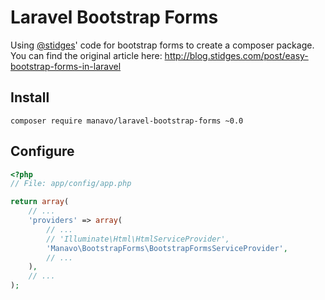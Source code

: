 # Laravel Bootstrap Forms

Using [@stidges](https://github.com/stidges)' code for bootstrap forms to create a composer package. You can find the original article here: http://blog.stidges.com/post/easy-bootstrap-forms-in-laravel

## Install

```
composer require manavo/laravel-bootstrap-forms ~0.0
```

## Configure

```php
<?php
// File: app/config/app.php

return array(
    // ...
    'providers' => array(
        // ...
        // 'Illuminate\Html\HtmlServiceProvider',
        'Manavo\BootstrapForms\BootstrapFormsServiceProvider',
        // ...
    ),
    // ...
);
```

